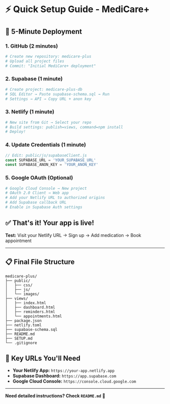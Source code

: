 # ⚡ Quick Setup Guide - MediCare+

## 🚀 5-Minute Deployment

### 1. GitHub (2 minutes)
```bash
# Create new repository: medicare-plus
# Upload all project files
# Commit: "Initial MediCare+ deployment"
```

### 2. Supabase (1 minute)  
```bash
# Create project: medicare-plus-db
# SQL Editor → Paste supabase-schema.sql → Run
# Settings → API → Copy URL + anon key
```

### 3. Netlify (1 minute)
```bash
# New site from Git → Select your repo
# Build settings: publish=views, command=npm install
# Deploy!
```

### 4. Update Credentials (1 minute)
```javascript
// Edit: public/js/supabaseClient.js
const SUPABASE_URL = 'YOUR_SUPABASE_URL'
const SUPABASE_ANON_KEY = 'YOUR_ANON_KEY'
```

### 5. Google OAuth (Optional)
```bash
# Google Cloud Console → New project
# OAuth 2.0 Client → Web app
# Add your Netlify URL to authorized origins
# Add Supabase callback URL
# Enable in Supabase Auth settings
```

## ✅ That's it! Your app is live!

**Test:** Visit your Netlify URL → Sign up → Add medication → Book appointment

---

## 📋 Final File Structure

```
medicare-plus/
├── public/
│   ├── css/
│   ├── js/
│   └── images/
├── views/
│   ├── index.html
│   ├── dashboard.html
│   ├── reminders.html
│   └── appointments.html
├── package.json
├── netlify.toml
├── supabase-schema.sql
├── README.md
├── SETUP.md
└── .gitignore
```

## 🎯 Key URLs You'll Need

- **Your Netlify App:** `https://your-app.netlify.app`
- **Supabase Dashboard:** `https://app.supabase.com`  
- **Google Cloud Console:** `https://console.cloud.google.com`

---

**Need detailed instructions? Check `README.md`** 📖 